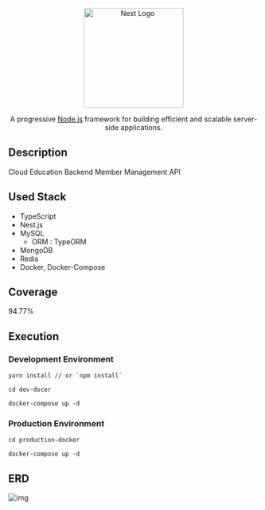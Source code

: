 <p align="center">
  <a href="http://nestjs.com/" target="blank"><img src="https://nestjs.com/img/logo-small.svg" width="200" alt="Nest Logo" /></a>
</p>

[circleci-image]: https://img.shields.io/circleci/build/github/nestjs/nest/master?token=abc123def456
[circleci-url]: https://circleci.com/gh/nestjs/nest

  <p align="center">A progressive <a href="http://nodejs.org" target="_blank">Node.js</a> framework for building efficient and scalable server-side applications.</p>
  <!--[![Backers on Open Collective](https://opencollective.com/nest/backers/badge.svg)](https://opencollective.com/nest#backer)
  [![Sponsors on Open Collective](https://opencollective.com/nest/sponsors/badge.svg)](https://opencollective.com/nest#sponsor)-->

## Description

Cloud Education Backend Member Management API

## Used Stack

- TypeScript
- Nest.js
- MySQL
  - ORM : TypeORM
- MongoDB
- Redis
- Docker, Docker-Compose

## Coverage

94.77%

## Execution

### Development Environment

```
yarn install // or `npm install`

cd dev-docer

docker-compose up -d
```

### Production Environment

```
cd production-docker

docker-compose up -d
```

## ERD

![img](./img/erd3.png)
